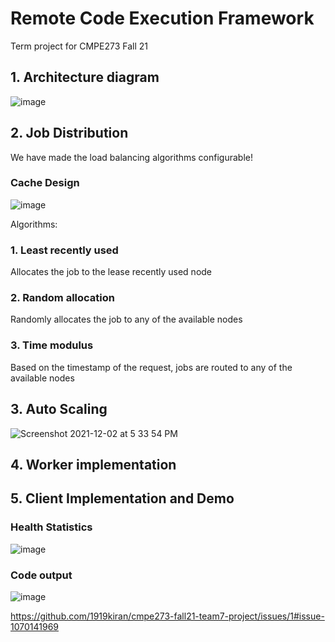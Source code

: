 # Remote Code Execution Framework
Term project for CMPE273 Fall 21

## 1. Architecture diagram
![image](https://user-images.githubusercontent.com/18122083/144533602-04c49787-197c-4759-90d8-e8ca2285d167.png)


## 2. Job Distribution

We have made the load balancing algorithms configurable! 

### Cache Design
![image](https://user-images.githubusercontent.com/18122083/144533571-ea9ce97d-79f5-43fe-806a-98bf42ebe0ba.png)

Algorithms:
### 1. Least recently used
Allocates the job to the lease recently used node


### 2. Random allocation
Randomly allocates the job to any of the available nodes

### 3. Time modulus
Based on the timestamp of the request, jobs are routed to any of the available nodes


## 3. Auto Scaling
![Screenshot 2021-12-02 at 5 33 54 PM](https://user-images.githubusercontent.com/51155654/144533282-b06dd749-7de2-4589-a3d0-d120aac0e3db.png)



## 4. Worker implementation


## 5. Client Implementation and Demo

### Health Statistics
![image](https://user-images.githubusercontent.com/18122083/144533030-d15147b6-66c3-4d79-8c4e-a9423ef4595a.png)

### Code output
![image](https://user-images.githubusercontent.com/18122083/144533109-f5191c41-2199-41a1-9b57-a3f5836bb2d1.png)



https://github.com/1919kiran/cmpe273-fall21-team7-project/issues/1#issue-1070141969

